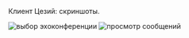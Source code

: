 Клиент Цезий: скриншоты.

![выбор эхоконференции](http://ii-net.tk/ii/files/caesium-1.png)
![просмотр сообщений](http://ii-net.tk/ii/files/caesium-2.png)
